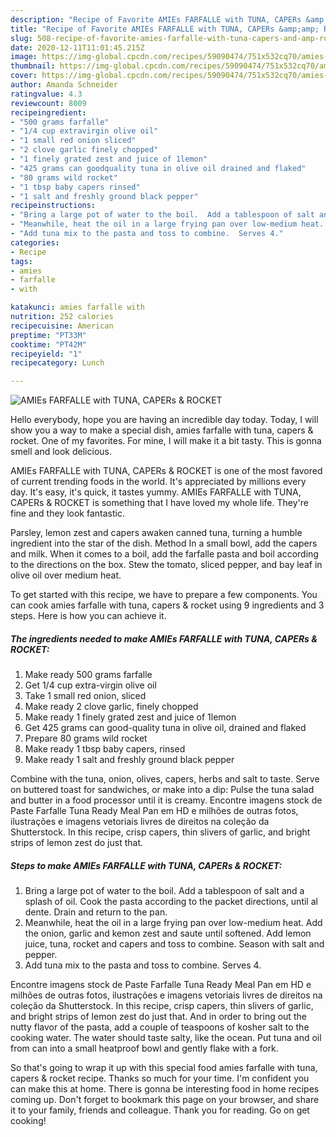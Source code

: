 ```yaml
---
description: "Recipe of Favorite AMIEs FARFALLE with TUNA, CAPERs &amp;amp; ROCKET"
title: "Recipe of Favorite AMIEs FARFALLE with TUNA, CAPERs &amp;amp; ROCKET"
slug: 508-recipe-of-favorite-amies-farfalle-with-tuna-capers-and-amp-rocket
date: 2020-12-11T11:01:45.215Z
image: https://img-global.cpcdn.com/recipes/59090474/751x532cq70/amies-farfalle-with-tuna-capers-rocket-recipe-main-photo.jpg
thumbnail: https://img-global.cpcdn.com/recipes/59090474/751x532cq70/amies-farfalle-with-tuna-capers-rocket-recipe-main-photo.jpg
cover: https://img-global.cpcdn.com/recipes/59090474/751x532cq70/amies-farfalle-with-tuna-capers-rocket-recipe-main-photo.jpg
author: Amanda Schneider
ratingvalue: 4.3
reviewcount: 8009
recipeingredient:
- "500 grams farfalle"
- "1/4 cup extravirgin olive oil"
- "1 small red onion sliced"
- "2 clove garlic finely chopped"
- "1 finely grated zest and juice of 1lemon"
- "425 grams can goodquality tuna in olive oil drained and flaked"
- "80 grams wild rocket"
- "1 tbsp baby capers rinsed"
- "1 salt and freshly ground black pepper"
recipeinstructions:
- "Bring a large pot of water to the boil.  Add a tablespoon of salt and a splash of oil.  Cook the pasta according to the packet directions, until al dente.  Drain and return to the pan."
- "Meanwhile, heat the oil in a large frying pan over low-medium heat.  Add the onion, garlic and kemon zest and saute until softened.  Add lemon juice, tuna, rocket and capers and toss to combine.  Season with salt and pepper."
- "Add tuna mix to the pasta and toss to combine.  Serves 4."
categories:
- Recipe
tags:
- amies
- farfalle
- with

katakunci: amies farfalle with 
nutrition: 252 calories
recipecuisine: American
preptime: "PT33M"
cooktime: "PT42M"
recipeyield: "1"
recipecategory: Lunch

---
```



![AMIEs FARFALLE with TUNA, CAPERs &amp; ROCKET](https://img-global.cpcdn.com/recipes/59090474/751x532cq70/amies-farfalle-with-tuna-capers-rocket-recipe-main-photo.jpg)

Hello everybody, hope you are having an incredible day today. Today, I will show you a way to make a special dish, amies farfalle with tuna, capers &amp; rocket. One of my favorites. For mine, I will make it a bit tasty. This is gonna smell and look delicious.

AMIEs FARFALLE with TUNA, CAPERs &amp; ROCKET is one of the most favored of current trending foods in the world. It's appreciated by millions every day. It's easy, it's quick, it tastes yummy. AMIEs FARFALLE with TUNA, CAPERs &amp; ROCKET is something that I have loved my whole life. They're fine and they look fantastic.

Parsley, lemon zest and capers awaken canned tuna, turning a humble ingredient into the star of the dish. Method In a small bowl, add the capers and milk. When it comes to a boil, add the farfalle pasta and boil according to the directions on the box. Stew the tomato, sliced pepper, and bay leaf in olive oil over medium heat.


To get started with this recipe, we have to prepare a few components. You can cook amies farfalle with tuna, capers &amp; rocket using 9 ingredients and 3 steps. Here is how you can achieve it.

<!--inarticleads1-->

##### The ingredients needed to make AMIEs FARFALLE with TUNA, CAPERs &amp; ROCKET:

1. Make ready 500 grams farfalle
1. Get 1/4 cup extra-virgin olive oil
1. Take 1 small red onion, sliced
1. Make ready 2 clove garlic, finely chopped
1. Make ready 1 finely grated zest and juice of 1lemon
1. Get 425 grams can good-quality tuna in olive oil, drained and flaked
1. Prepare 80 grams wild rocket
1. Make ready 1 tbsp baby capers, rinsed
1. Make ready 1 salt and freshly ground black pepper


Combine with the tuna, onion, olives, capers, herbs and salt to taste. Serve on buttered toast for sandwiches, or make into a dip: Pulse the tuna salad and butter in a food processor until it is creamy. Encontre imagens stock de Paste Farfalle Tuna Ready Meal Pan em HD e milhões de outras fotos, ilustrações e imagens vetoriais livres de direitos na coleção da Shutterstock. In this recipe, crisp capers, thin slivers of garlic, and bright strips of lemon zest do just that. 

<!--inarticleads2-->

##### Steps to make AMIEs FARFALLE with TUNA, CAPERs &amp; ROCKET:

1. Bring a large pot of water to the boil.  Add a tablespoon of salt and a splash of oil.  Cook the pasta according to the packet directions, until al dente.  Drain and return to the pan.
1. Meanwhile, heat the oil in a large frying pan over low-medium heat.  Add the onion, garlic and kemon zest and saute until softened.  Add lemon juice, tuna, rocket and capers and toss to combine.  Season with salt and pepper.
1. Add tuna mix to the pasta and toss to combine.  Serves 4.


Encontre imagens stock de Paste Farfalle Tuna Ready Meal Pan em HD e milhões de outras fotos, ilustrações e imagens vetoriais livres de direitos na coleção da Shutterstock. In this recipe, crisp capers, thin slivers of garlic, and bright strips of lemon zest do just that. And in order to bring out the nutty flavor of the pasta, add a couple of teaspoons of kosher salt to the cooking water. The water should taste salty, like the ocean. Put tuna and oil from can into a small heatproof bowl and gently flake with a fork. 

So that's going to wrap it up with this special food amies farfalle with tuna, capers &amp; rocket recipe. Thanks so much for your time. I'm confident you can make this at home. There is gonna be interesting food in home recipes coming up. Don't forget to bookmark this page on your browser, and share it to your family, friends and colleague. Thank you for reading. Go on get cooking!
